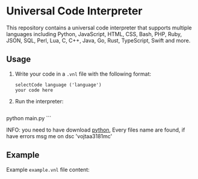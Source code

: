 # Universal Code Interpreter

This repository contains a universal code interpreter that supports multiple languages including Python, JavaScript, HTML, CSS, Bash, PHP, Ruby, JSON, SQL, Perl, Lua, C, C++, Java, Go, Rust, TypeScript, Swift and more.

## Usage

1. Write your code in a `.vnl` file with the following format:

    ```
    selectCode language ('language')
    your code here
    ```

2. Run the interpreter:

    ```sh
  python main.py
    ```

INFO: you need to have download [python](https://www.python.org/downloads/), Every files name are found, if have errors msg me on dsc 'vojtaa3181mc'

## Example

Example `example.vnl` file content:


